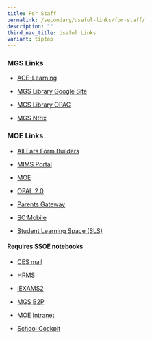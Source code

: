 ```yaml
---
title: For Staff
permalink: /secondary/useful-links/for-staff/
description: ""
third_nav_title: Useful Links
variant: tiptap
---
```

<h3>MGS Links</h3><ul><li><p><a href="https://www.ace-learning.com.sg/sys/index.html" rel="noopener noreferrer nofollow" target="_blank">ACE-Learning</a></p></li><li><p><a href="https://sites.google.com/mgs.sch.edu.sg/mgslibrary/home?authuser=0" rel="noopener noreferrer nofollow" target="_blank">MGS Library Google Site</a></p></li><li><p><a href="https://schoolibrary.moe.edu.sg/methodistgirls/cgi-bin/spydus.exe/MSGTRN/WPAC/HOME" rel="noopener noreferrer nofollow" target="_blank">MGS Library OPAC</a></p></li><li><p><a href="https://mgs.ntrix.sg/" rel="noopener noreferrer nofollow" target="_blank">MGS Ntrix</a></p></li></ul><h3>MOE Links</h3><ul><li><p><a href="https://forms.moe.edu.sg/" rel="noopener noreferrer nofollow" target="_blank">All Ears Form Builders</a></p></li><li><p><a href="https://idp.mims.moe.gov.sg/nidp/saml2/sso" rel="noopener noreferrer nofollow" target="_blank">MIMS Portal</a></p></li><li><p><a href="http://www.moe.gov.sg/" rel="noopener noreferrer nofollow" target="_blank">MOE</a></p></li><li><p><a href="https://idm.opal2.moe.edu.sg/account/login?returnUrl=%2F" rel="noopener noreferrer nofollow" target="_blank">OPAL 2.0</a></p></li><li><p><a href="https://pg.moe.edu.sg/" rel="noopener noreferrer nofollow" target="_blank">Parents Gateway</a></p></li><li><p><a href="https://scmobile.moe.edu.sg/login" rel="noopener noreferrer nofollow" target="_blank">SC:Mobile</a></p></li><li><p><a href="https://vle.learning.moe.edu.sg/login" rel="noopener noreferrer nofollow" target="_blank">Student Learning Space (SLS)</a></p></li></ul><h4>Requires SSOE notebooks</h4><ul><li><p><a href="https://mail.schools.gov.sg/" rel="noopener noreferrer nofollow" target="_blank">CES mail</a></p></li><li><p><a href="http://mgss-hrmssrv01.mgss.edu.sg/FeHR_MGS/eHR/eHRDefault.aspx" rel="noopener noreferrer nofollow" target="_blank">HRMS</a></p></li><li><p><a href="https://iexams.seab.gov.sg/" rel="noopener noreferrer nofollow" target="_blank">iEXAMS2</a></p></li><li><p><a href="http://mgss-procsrv01.mgss.edu.sg/login" rel="noopener noreferrer nofollow" target="_blank">MGS B2P</a></p></li><li><p><a href="https://intranet.moe.gov.sg/Pages/Home.aspx" rel="noopener noreferrer nofollow" target="_blank">MOE Intranet</a></p></li><li><p><a href="https://schoolcockpit.moe.gov.sg/" rel="noopener noreferrer nofollow" target="_blank">School Cockpit</a></p></li></ul><p></p>